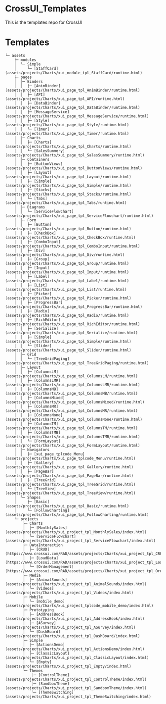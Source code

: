 # CrossUI_Templates
This is the templates repo for CrossUI

# Templates
	└─ assets
		├─ modules
		│  └─ Simple
		│	  └─ [StaffCard](assets/projects/Charts/xui_module_tpl_StaffCard/runtime.html)
		├─ pages
		│  ├─ Binders
		│  │  ├─ [AnimBinder](assets/projects/Charts/xui_page_tpl_AnimBinder/runtime.html)
		│  │  ├─ [API](assets/projects/Charts/xui_page_tpl_API/runtime.html)
		│  │  ├─ [DataBinder](assets/projects/Charts/xui_page_tpl_DataBinder/runtime.html)
		│  │  ├─ [MessageService](assets/projects/Charts/xui_page_tpl_MessageService/runtime.html)
		│  │  ├─ [Style](assets/projects/Charts/xui_page_tpl_Style/runtime.html)
		│  │  └─ [Timer](assets/projects/Charts/xui_page_tpl_Timer/runtime.html)
		│  ├─ Charts
		│  │  ├─ [Charts](assets/projects/Charts/xui_page_tpl_Charts/runtime.html)
		│  │  └─ [SalesSummery](assets/projects/Charts/xui_page_tpl_SalesSummery/runtime.html)
		│  ├─ Containers
		│  │  ├─ [ButtonViews](assets/projects/Charts/xui_page_tpl_ButtonViews/runtime.html)
		│  │  ├─ [Layout](assets/projects/Charts/xui_page_tpl_Layout/runtime.html)
		│  │  ├─ [Simple](assets/projects/Charts/xui_page_tpl_Simple/runtime.html)
		│  │  ├─ [Stacks](assets/projects/Charts/xui_page_tpl_Stacks/runtime.html)
		│  │  └─ [Tabs](assets/projects/Charts/xui_page_tpl_Tabs/runtime.html)
		│  ├─ Diagrams
		│  │  └─ [ServiceFlowchart](assets/projects/Charts/xui_page_tpl_ServiceFlowchart/runtime.html)
		│  ├─ Form
		│  │  ├─ [Button](assets/projects/Charts/xui_page_tpl_Button/runtime.html)
		│  │  ├─ [CheckBox](assets/projects/Charts/xui_page_tpl_CheckBox/runtime.html)
		│  │  ├─ [ComboInput](assets/projects/Charts/xui_page_tpl_ComboInput/runtime.html)
		│  │  ├─ [Div](assets/projects/Charts/xui_page_tpl_Div/runtime.html)
		│  │  ├─ [Group](assets/projects/Charts/xui_page_tpl_Group/runtime.html)
		│  │  ├─ [Input](assets/projects/Charts/xui_page_tpl_Input/runtime.html)
		│  │  ├─ [Label](assets/projects/Charts/xui_page_tpl_Label/runtime.html)
		│  │  ├─ [List](assets/projects/Charts/xui_page_tpl_List/runtime.html)
		│  │  ├─ [Picker](assets/projects/Charts/xui_page_tpl_Picker/runtime.html)
		│  │  ├─ [ProgressBar](assets/projects/Charts/xui_page_tpl_ProgressBar/runtime.html)
		│  │  ├─ [Radio](assets/projects/Charts/xui_page_tpl_Radio/runtime.html)
		│  │  ├─ [RichEditor](assets/projects/Charts/xui_page_tpl_RichEditor/runtime.html)
		│  │  ├─ [Serialize](assets/projects/Charts/xui_page_tpl_Serialize/runtime.html)
		│  │  ├─ [Simple](assets/projects/Charts/xui_page_tpl_Simple/runtime.html)
		│  │  └─ [Slider](assets/projects/Charts/xui_page_tpl_Slider/runtime.html)
		│  ├─ Grid
		│  │  └─ [TreeGridPaging](assets/projects/Charts/xui_page_tpl_TreeGridPaging/runtime.html)
		│  ├─ Layout
		│  │  ├─ [ColumnsLM](assets/projects/Charts/xui_page_tpl_ColumnsLM/runtime.html)
		│  │  ├─ [ColumnsLMR](assets/projects/Charts/xui_page_tpl_ColumnsLMR/runtime.html)
		│  │  ├─ [ColumnsMB](assets/projects/Charts/xui_page_tpl_ColumnsMB/runtime.html)
		│  │  ├─ [ColumnsMixed](assets/projects/Charts/xui_page_tpl_ColumnsMixed/runtime.html)
		│  │  ├─ [ColumnsMR](assets/projects/Charts/xui_page_tpl_ColumnsMR/runtime.html)
		│  │  ├─ [ColumnsNone](assets/projects/Charts/xui_page_tpl_ColumnsNone/runtime.html)
		│  │  ├─ [ColumnsTM](assets/projects/Charts/xui_page_tpl_ColumnsTM/runtime.html)
		│  │  ├─ [ColumnsTMB](assets/projects/Charts/xui_page_tpl_ColumnsTMB/runtime.html)
		│  │  └─ [FormLayout](assets/projects/Charts/xui_page_tpl_FormLayout/runtime.html)
		│  ├─ Navigators
		│  │  ├─ [xui_page_tplcode_Menu](assets/projects/Charts/xui_page_tplcode_Menu/runtime.html)
		│  │  ├─ [Gallery](assets/projects/Charts/xui_page_tpl_Gallery/runtime.html)
		│  │  ├─ [PageBar](assets/projects/Charts/xui_page_tpl_PageBar/runtime.html)
		│  │  ├─ [TreeGrid](assets/projects/Charts/xui_page_tpl_TreeGrid/runtime.html)
		│  │  └─ [TreeView](assets/projects/Charts/xui_page_tpl_TreeView/runtime.html)
		│  └─ Shapes
		│	  ├─ [Basic](assets/projects/Charts/xui_page_tpl_Basic/runtime.html)
		│	  └─ [FollowCharting](assets/projects/Charts/xui_page_tpl_FollowCharting/runtime.html)
		└─ projects
			├─ Charts
			│  ├─ [MonthlySales](assets/projects/Charts/xui_project_tpl_MonthlySales/index.html)
			│  └─ [ServiceFlowchart](assets/projects/Charts/xui_project_tpl_ServiceFlowchart/index.html)
			├─ DataInteraction
			│  ├─ [CRUD](https://www.crossui.com/RAD/assets/projects/Charts/xui_project_tpl_CRUD/index.html)
			│  ├─ [LoadData](https://www.crossui.com/RAD/assets/projects/Charts/xui_project_tpl_LoadData/index.html)
			│  └─ [OrderManagement](https://www.crossui.com/RAD/assets/projects/Charts/xui_project_tpl_OrderManagement/index.html)
			├─ Media
			│  ├─ [AnimalSounds](assets/projects/Charts/xui_project_tpl_AnimalSounds/index.html)
			│  └─ [Videos](assets/projects/Charts/xui_project_tpl_Videos/index.html)
			├─ Mobile
			│  └─ [mobile_demo](assets/projects/Charts/xui_project_tplcode_mobile_demo/index.html)
			├─ Prototyping
			│  ├─ [AddressBook](assets/projects/Charts/xui_project_tpl_AddressBook/index.html)
			│  ├─ [ASurvey](assets/projects/Charts/xui_project_tpl_ASurvey/index.html)
			│  └─ [DashBoard](assets/projects/Charts/xui_project_tpl_DashBoard/index.html)
			├─ Simple
			│  ├─ [ActionsDemo](assets/projects/Charts/xui_project_tpl_ActionsDemo/index.html)
			│  ├─ [ClassicLayout](assets/projects/Charts/xui_project_tpl_ClassicLayout/index.html)
			│  └─ [Empty](assets/projects/Charts/xui_project_tpl_Empty/index.html)
			└─ Themes
				├─ [ControlTheme](assets/projects/Charts/xui_project_tpl_ControlTheme/index.html)
				├─ [SandboxTheme](assets/projects/Charts/xui_project_tpl_SandboxTheme/index.html)
				└─ [ThemeSwitching](assets/projects/Charts/xui_project_tpl_ThemeSwitching/index.html)
